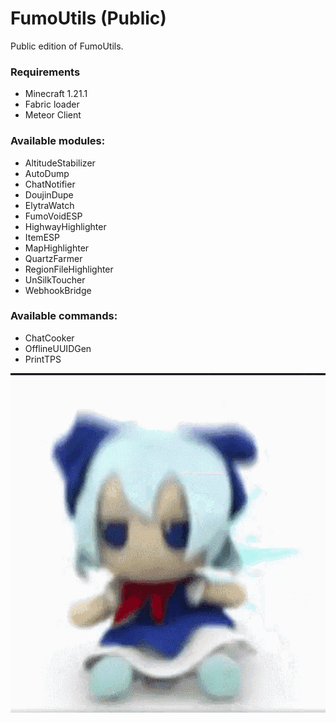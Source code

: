 # FumoUtils (Public)
Public edition of FumoUtils.

### Requirements
- Minecraft 1.21.1
- Fabric loader
- Meteor Client

### Available modules:
- AltitudeStabilizer
- AutoDump
- ChatNotifier
- DoujinDupe
- ElytraWatch
- FumoVoidESP
- HighwayHighlighter
- ItemESP
- MapHighlighter
- QuartzFarmer
- RegionFileHighlighter
- UnSilkToucher
- WebhookBridge

### Available commands:
- ChatCooker
- OfflineUUIDGen
- PrintTPS

![fumo](fumo.gif)
